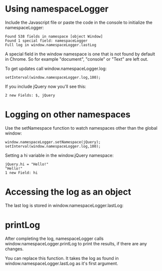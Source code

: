 Using namespaceLogger
=====================

Include the Javascript file or paste the code in the console to initialize the namespaceLogger:

    Found 538 fields in namespace [object Window]
    Found 1 special field: namespaceLogger 
    Full log in window.namespaceLogger.lastLog

A special field in the window namespace is one that is not found by default in Chrome.
So for example "document", "console" or "Text" are left out.   
    
To get updates call window.namespaceLogger.log:

    setInterval(window.namespaceLogger.log,100);
    
If you include jQuery now you'll see this:

    2 new Fields: $, jQuery 
    
Logging on other namespaces
===========================

Use the setNamespace function to watch namespaces other than the global window:

    window.namespaceLogger.setNamespace(jQuery);
    setInterval(window.namespaceLogger.log,100);

Setting a hi variable in the window.jQuery namespace:
    
    jQuery.hi = "Hello!"
    "Hello!"
    1 new Field: hi 

Accessing the log as an object
==============================

The last log is stored in window.namespaceLogger.lastLog:

printLog
========

After completing the log, namespaceLogger calls window.namespaceLogger.printLog to print the results, if there are any changes.

You can replace this function. It takes the log as found in window.namespaceLogger.lastLog as it's first argument.